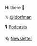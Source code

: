 Hi there 👋

𝕏 [@jdorfman](https://x.com/jdorfman)

🎙️ [Podcasts](https://podcast.sustainoss.org/hosts/justin-dorfman)

🗞️ [Newsletter](https://tncc-newsletter.com/)

<!--
**jdorfman/jdorfman** is a ✨ _special_ ✨ repository because its `README.md` (this file) appears on your GitHub profile.

Here are some ideas to get you started:

- 🔭 I’m currently working on ...
- 🌱 I’m currently learning ...
- 👯 I’m looking to collaborate on ...
- 🤔 I’m looking for help with ...
- 💬 Ask me about ...
- 📫 How to reach me: ...
- 😄 Pronouns: ...
- ⚡ Fun fact: ...
-->

